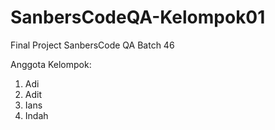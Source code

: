 # SanbersCodeQA-Kelompok01
Final Project SanbersCode QA Batch 46

Anggota Kelompok:
1. Adi
2. Adit
3. Ians
4. Indah
